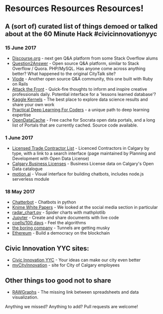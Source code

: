 # Resources Resources Resources!

## A (sort of) curated list of things demoed or talked about at the 60 Minute Hack #civicinnovationyyc

### 15 June 2017

- [Discourse.org](http://www.discourse.org/) - next gen Q&A platform from some Stack Overflow alums
- [Question2Answer](http://www.question2answer.org/) - Open source Q&A platform, similar to Stack Overflow / Quora. PHP/MySQL. Has anyone come across anything better? What happened to the original CityTalk site?
- [Viode](http://viode.github.io/) - Another open source Q&A community, this one built with Ruby on Rails
- [Attack the Front](http://attackthefront.com) - Quick-fire thoughts to inform and inspire creative professionals daily. Potential interface for a 'lessons learned database'?
- [Kaggle Kernels](https://www.kaggle.com/kernels) - The best place to explore data science results and share your own work
- [Practical Deep Learning For Coders](http://course.fast.ai/) - a unique path to deep learning expertise
- [OpenDataCache](http://www.opendatacache.com/) - Free cache for Socrata open data portals, and a long list of Portals that are currently cached. Source code available.

### 1 June 2017

- [Licensed Trade Contractor List](https://dbaservices.calgary.ca/publicinq/Default.aspx?PossePresentation=LicensedTradeContractorsSel&PosseObjectId=124631268) - Licenced Contractors in Calgary by type, with a link to a search interface (page maintained by Planning and Development with Open Data License)
- [Calgary Business Licenses](https://data.calgary.ca/Business-and-Economic-Activity/Calgary-Business-Licenses/vdjc-pybd) - Business License data on Calgary's Open Data catalogue
- [motion.ai](https://www.motion.ai/) - Visual interface for building chatbots, includes node.js serverless module


### 18 May 2017

- [Chatterbot](https://github.com/gunthercox/ChatterBot) - Chatbots in python
- [Knime White Papers](https://www.knime.org/white-papers) - We looked at the social media section in particular
- [radar_chart.py](https://matplotlib.org/examples/api/radar_chart.html) - Spider charts with mathplotlib
- [Jupyter](http://jupyter.org/) - Create and share documents with live code
- [coells/100 days](https://github.com/coells/100days) - Feel the algorithms
- [the boring company](https://www.boringcompany.com/) - Tunnels are getting musky
- [Ethereum](https://www.ethereum.org/) - Build a democracy on the blockchain

## Civic Innovation YYC sites:
- [Civic Innovation YYC](https://innovation.calgary.ca) - Your ideas can make our city even better
- [myCityInnovation](https://mycityinnovation.calgary.ca) - site for City of Calgary employees

## Other things too good not to share

- [RAWGraphs](http://rawgraphs.io) - The missing link between spreadsheets and data visualization.

Anything we missed? Anything to add? Pull requests are welcome!
